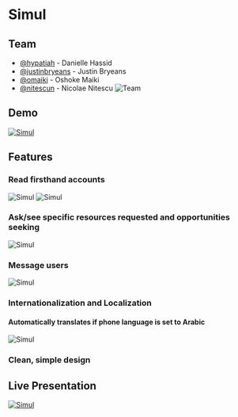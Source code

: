 # Simul
## Team
* [@hypatiah](https://github.com/hypatiah) - Danielle Hassid
* [@justinbryeans](https://github.com/justinbryeans) - Justin Bryeans
* [@omaiki](https://github.com/omaiki) - Oshoke Maiki
* [@nitescun](https://github.com/nitescun) - Nicolae Nitescu
 ![Team](http://i.imgur.com/IgEQCnM.png)

## Demo
[![Simul](http://i.imgur.com/VEzskv3.png)](https://www.youtube.com/watch?v=tfqIyB3vSNg "Simul")

## Features
### Read firsthand accounts
![Simul](http://i.imgur.com/9VJYFJe.png)        ![Simul](http://i.imgur.com/5ug43dF.png)

### Ask/see specific resources requested and opportunities seeking
![Simul](http://i.imgur.com/D1lColT.png)

### Message users
![Simul](http://i.imgur.com/6ZA0Lny.png)

### Internationalization and Localization
#### Automatically translates if phone language is set to Arabic
![Simul](http://i.imgur.com/aS9l33n.png)

### Clean, simple design
## Live Presentation 
[![Simul](http://i.imgur.com/464Hp3j.png)](https://www.youtube.com/watch?v=OpfmkFkiS0Y&feature=youtu.be&t=37m6s "Simul Presentation")


